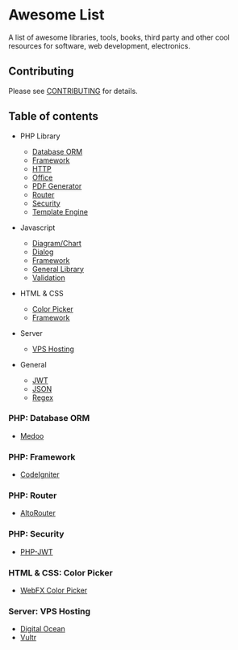# Awesome List
A list of awesome libraries, tools, books, third party and other cool resources for software, web development, electronics.

## Contributing
Please see [CONTRIBUTING](https://github.com/piepin/awesome-list/blob/master/CONTRIBUTING.md) for details.

## Table of contents
* PHP Library
  * [Database ORM](#php-database)
  * [Framework](#php-framework)
  * [HTTP](#link)
  * [Office](#link)
  * [PDF Generator](#link)
  * [Router](#php-router)
  * [Security](#php-sec)
  * [Template Engine](#link)

* Javascript
  * [Diagram/Chart](#link)
  * [Dialog](#link)
  * [Framework](#link)
  * [General Library](#link)
  * [Validation](#link)

* HTML & CSS
  * [Color Picker](#html-color)
  * [Framework](#link)

* Server
  * [VPS Hosting](#server-vps)

* General
  * [JWT](#general-regex)
  * [JSON](#general-regex)
  * [Regex](#general-regex)


### <a name="php-database"></a>PHP: Database ORM
* [Medoo](https://github.com/catfan/Medoo)

### <a name="php-framework"></a>PHP: Framework
* [CodeIgniter](http://www.codeigniter.com)

### <a name="php-router"></a>PHP: Router
* [AltoRouter](https://github.com/dannyvankooten/AltoRouter)

### <a name="php-sec"></a>PHP: Security
* [PHP-JWT](https://github.com/adhocore/php-jwt)

### <a name="html-color"></a>HTML & CSS: Color Picker
* [WebFX Color Picker](https://www.webfx.com/web-design/color-picker)

### <a name="server-vps"></a>Server: VPS Hosting
* [Digital Ocean](https://m.do.co/c/ed593125d2e7)
* [Vultr](https://www.vultr.com/?ref=8293934-4F)
